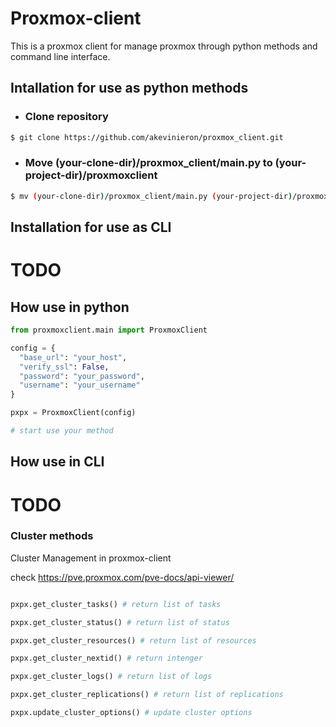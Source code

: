 # Proxmox-client

This is a proxmox client for manage proxmox through python methods and command line interface.

## Intallation for use as python methods

* ### Clone repository
 ``` bash
 $ git clone https://github.com/akevinieron/proxmox_client.git
 ```
* ### Move (your-clone-dir)/proxmox_client/main.py to (your-project-dir)/proxmoxclient
``` bash
$ mv (your-clone-dir)/proxmox_client/main.py (your-project-dir)/proxmoxclient
```
## Installation for use as CLI

# TODO

## How use in python

``` python
from proxmoxclient.main import ProxmoxClient

config = {
  "base_url": "your_host",
  "verify_ssl": False,
  "password": "your_password",
  "username": "your_username"
}

pxpx = ProxmoxClient(config)

# start use your method
```

## How use in CLI

# TODO


### Cluster methods

Cluster Management in proxmox-client

check <https://pve.proxmox.com/pve-docs/api-viewer/>

``` python

pxpx.get_cluster_tasks() # return list of tasks

pxpx.get_cluster_status() # return list of status

pxpx.get_cluster_resources() # return list of resources

pxpx.get_cluster_nextid() # return intenger

pxpx.get_cluster_logs() # return list of logs

pxpx.get_cluster_replications() # return list of replications

pxpx.update_cluster_options() # update cluster options

```
